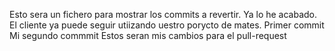 Esto sera un fichero para mostrar los commits a revertir. Ya lo he acabado.
El cliente ya puede seguir utiizando uestro porycto de mates. Primer commit
Mi segundo commmit 
Estos seran mis cambios para el pull-request

